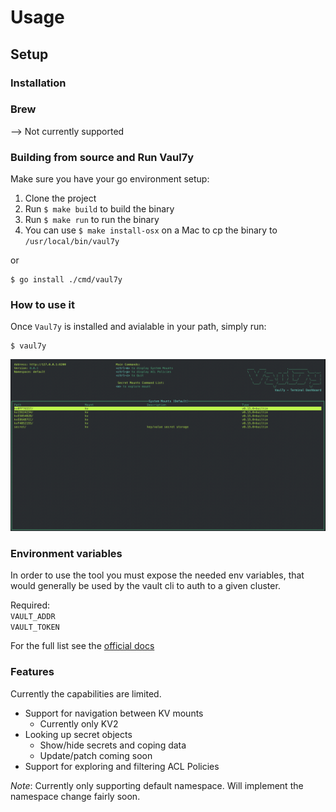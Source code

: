 # Usage 

## Setup
### Installation

### Brew

--> Not currently supported

### Building from source and Run Vaul7y

Make sure you have your go environment setup:

1. Clone the project
1. Run `$ make build` to build the binary
1. Run `$ make run` to run the binary
1. You can use `$ make install-osx` on a Mac to cp the binary to `/usr/local/bin/vaul7y`

or

```
$ go install ./cmd/vaul7y
```

### How to use it

Once `Vaul7y` is installed and avialable in your path, simply run:

```
$ vaul7y
```

![image](../images/screen1.png)


### Environment variables

In order to use the tool you must expose the needed env variables, that would generally be used by the vault cli to auth to a given cluster. 

Required:  
`VAULT_ADDR`  
`VAULT_TOKEN`

For the full list see the [official docs](https://developer.hashicorp.com/vault/docs/commands#environment-variables)


### Features

Currently the capabilities are limited. 

* Support for navigation between KV mounts
    * Currently only KV2
* Looking up secret objects
    * Show/hide secrets and coping data
    * Update/patch coming soon
* Support for exploring and filtering ACL Policies

*Note*: Currently only supporting default namespace. Will implement the namespace change fairly soon.